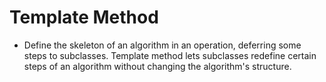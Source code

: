 # Template Method

- Define the skeleton of an algorithm in an operation, deferring some steps to subclasses. Template method lets subclasses redefine certain steps of an algorithm without changing the algorithm's structure.
